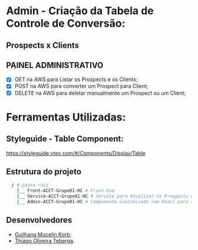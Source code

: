 # Admin - Criação da Tabela de Controle de Conversão:
## Prospects x Clients


## PAINEL ADMINISTRATIVO
- [x] GET na AWS para Listar os Prospects e os Clients;
- [x] POST na AWS para converter um Prospect para Client; 
- [x] DELETE na AWS para deletar manualmente um Prospect ou um Client; 

# Ferramentas Utilizadas:
## Styleguide - Table Component:
https://styleguide.vtex.com/#/Components/Display/Table


## Estrutura do projeto
``` bash
  / # pasta raiz
    |__ Front-ACCT-Grupo01-HC # Front End
    |__ Service-ACCT-Grupo01-HC # Service para Atualizar os Prospects e Clients na AWS
    |__ Admin-ACCT-Grupo01-HC # Componente Customizado com React para ser Exibido no Painel Administrativo
```

## Desenvolvedores
- [Guilhana Mucelin Korb](https://www.linkedin.com/in/guilhana-mucelin-korb/);
- [Thiago Oliveira Teberga](https://www.linkedin.com/in/thiagoteberga).
